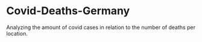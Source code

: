 # Covid-Deaths-Germany
Analyzing the amount of covid cases in relation to the number of deaths per location. 

